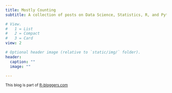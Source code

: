 ```yaml
---
title: Mostly Counting
subtitle: A collection of posts on Data Science, Statistics, R, and Python

# View.
#   1 = List
#   2 = Compact
#   3 = Card
view: 2

# Optional header image (relative to `static/img/` folder).
header:
  caption: ""
  image: ""
 
---
```


<p class="r-bloggers" style="font-size:smaller;">This blog is part of <a href="https://www.r-bloggers.com" target="_blank">R-bloggers.com</a></p>
